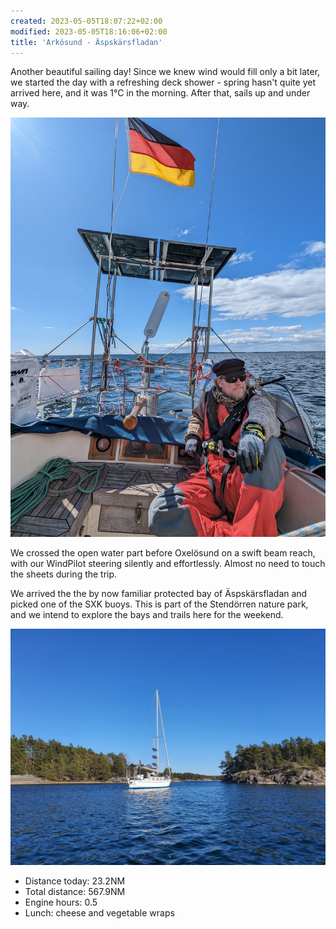 ```yaml
---
created: 2023-05-05T18:07:22+02:00
modified: 2023-05-05T18:16:06+02:00
title: 'Arkösund - Äspskärsfladan'
---
```


Another beautiful sailing day! Since we knew wind would fill only a bit later, we started the day with a refreshing deck shower - spring hasn't quite yet arrived here, and it was 1°C in the morning. After that, sails up and under way.

![Image](../2023/1f44c0ea2f3e243c3c51a6fd55fbf3c5.jpg) 

We crossed the open water part before Oxelösund on a swift beam reach, with our WindPilot steering silently and effortlessly. Almost no need to touch the sheets during the trip.

We arrived the the by now familiar protected bay of Äspskärsfladan and picked one of the SXK buoys. This is part of the Stendörren nature park, and we intend to explore the bays and trails here for the weekend.

![Image](../2023/01355a6fcf633200722425b2e4cd31df.jpg) 

* Distance today: 23.2NM
* Total distance: 567.9NM
* Engine hours: 0.5
* Lunch: cheese and vegetable wraps
